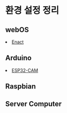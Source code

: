# 환경 설정 정리
## webOS
<li><a href="https://github.com/webOS-KOSS/main-setting/blob/main/webOS/Enact.md">Enact</a></li>

## Arduino
<li><a href="https://github.com/webOS-KOSS/main-setting/blob/main/Arduino/ESP32-CAM.md">ESP32-CAM</a></li>

## Raspbian

## Server Computer
